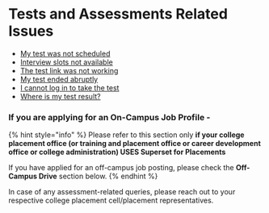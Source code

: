 # Tests and Assessments Related Issues

* [My test was not scheduled](my-test-was-not-scheduled.md)
* [Interview slots not available](interview-slots-not-available.md)
* [The test link was not working](the-test-link-was-not-working.md)
* [My test ended abruptly](my-test-ended-abruptly.md)
* [I cannot log in to take the test](i-cannot-log-in-to-take-the-test.md)
* [Where is my test result?](where-is-my-test-result.md)

### If you are applying for an On-Campus Job Profile - 

{% hint style="info" %}
Please refer to this section only **if your college placement office \(or training and placement office or career development office or college administration\) USES Superset for Placements**

If you have applied for an off-campus job posting, please check the **Off-Campus Drive** section below.
{% endhint %}

In case of any assessment-related queries, please reach out to your respective college placement cell/placement representatives.

